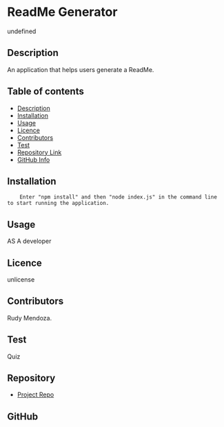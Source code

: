
# **ReadMe Generator**
undefined
## Description 
An application that helps users generate a ReadMe.
## Table of contents
- [Description](#Description)
- [Installation](#Installation)
- [Usage](#Usage)
- [Licence](#Licence)
- [Contributors](#Contributors)
- [Test](#Test)
- [Repository Link](#Repository)
- [GitHub Info](#GitHub) 
## Installation
        Enter "npm install" and then "node index.js" in the command line to start running the application.
## Usage
AS A developer
## Licence
unlicense
## Contributors
Rudy Mendoza.
## Test
Quiz
## Repository
- [Project Repo](undefined)
## GitHub
